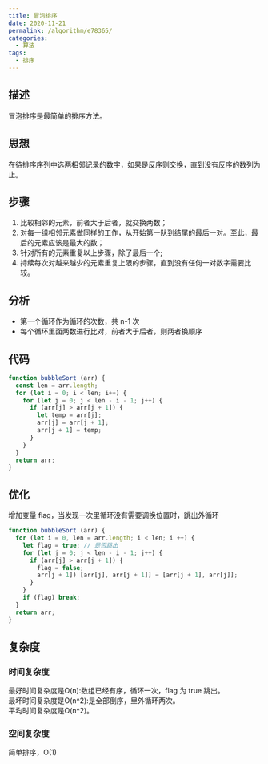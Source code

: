 ```yaml
---
title: 冒泡排序
date: 2020-11-21
permalink: /algorithm/e78365/
categories:
  - 算法
tags:
  - 排序
---
```


## 描述
冒泡排序是最简单的排序方法。

## 思想
在待排序序列中选两相邻记录的数字，如果是反序则交换，直到没有反序的数列为止。

## 步骤
1. 比较相邻的元素，前者大于后者，就交换两数；
2. 对每一组相邻元素做同样的工作，从开始第一队到结尾的最后一对。至此，最后的元素应该是最大的数；
3. 针对所有的元素重复以上步骤，除了最后一个;
4. 持续每次对越来越少的元素重复上限的步骤，直到没有任何一对数字需要比较。

## 分析
- 第一个循环作为循环的次数，共 n-1 次
- 每个循环里面两数进行比对，前者大于后者，则两者换顺序

## 代码
```js
function bubbleSort (arr) {
  const len = arr.length;
  for (let i = 0; i < len; i++) {
    for (let j = 0; j < len - i - 1; j++) {
      if (arr[j] > arr[j + 1]) {
        let temp = arr[j];
        arr[j] = arr[j + 1];
        arr[j + 1] = temp;
      }
    }
  }
  return arr;
}
```
## 优化
增加变量 flag，当发现一次里循环没有需要调换位置时，跳出外循环
```js
function bubbleSort (arr) {
  for (let i = 0, len = arr.length; i < len; i ++) {
    let flag = true; // 是否跳出
    for (let j = 0; j < len - i - 1; j++) {
      if (arr[j] > arr[j + 1]) {
        flag = false;
        arr[j + 1]) [arr[j], arr[j + 1]] = [arr[j + 1], arr[j]];
      }
    }
    if (flag) break;
  }
  return arr;
}
```

## 复杂度
### 时间复杂度
最好时间复杂度是O(n):数组已经有序，循环一次，flag 为 true 跳出。<br>
最坏时间复杂度是O(n^2):是全部倒序，里外循环两次。<br>
平均时间复杂度是O(n^2)。

### 空间复杂度
简单排序，O(1)
